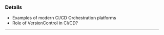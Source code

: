 ### Details

- Examples of modern CI/CD Orchestration platforms
- Role of VersionControl in CI/CD?

---
